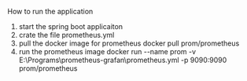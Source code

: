 How to run the application

1) start the spring boot applicaiton
2) crate the file prometheus.yml
3) pull the docker image for prometheus
   docker pull prom/prometheus
4) run the prometheus image
   docker run --name prom -v E:\Programs\prometheus-grafan\prometheus.yml -p 9090:9090 prom/prometheus